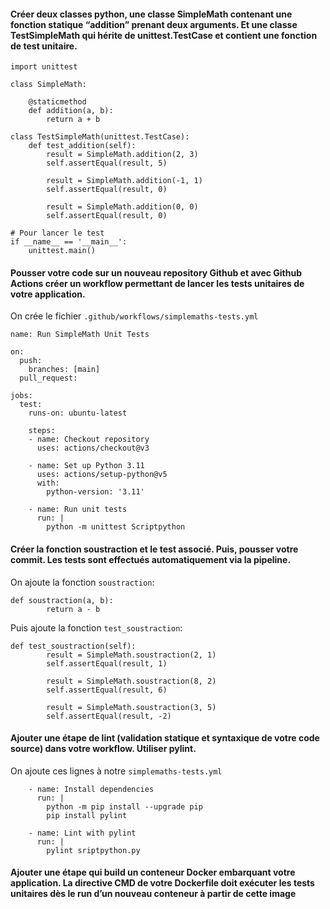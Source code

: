 #### Créer deux classes python, une classe SimpleMath contenant une fonction statique “addition” prenant deux arguments. Et une classe TestSimpleMath qui hérite de unittest.TestCase et contient une fonction de test unitaire.

```
import unittest

class SimpleMath:

    @staticmethod
    def addition(a, b):
        return a + b

class TestSimpleMath(unittest.TestCase):
    def test_addition(self):
        result = SimpleMath.addition(2, 3)
        self.assertEqual(result, 5)

        result = SimpleMath.addition(-1, 1)
        self.assertEqual(result, 0)

        result = SimpleMath.addition(0, 0)
        self.assertEqual(result, 0)

# Pour lancer le test
if __name__ == '__main__':
    unittest.main()
```

#### Pousser votre code sur un nouveau repository Github et avec Github Actions créer un workflow permettant de lancer les tests unitaires de votre application.

On crée le fichier `.github/workflows/simplemaths-tests.yml`

```
name: Run SimpleMath Unit Tests

on:
  push:
    branches: [main]
  pull_request:

jobs:
  test:
    runs-on: ubuntu-latest

    steps:
    - name: Checkout repository
      uses: actions/checkout@v3

    - name: Set up Python 3.11
      uses: actions/setup-python@v5
      with:
        python-version: '3.11'

    - name: Run unit tests
      run: |
        python -m unittest Scriptpython
```

#### Créer la fonction soustraction et le test associé. Puis, pousser votre commit. Les tests sont effectués automatiquement via la pipeline.

On ajoute la fonction `soustraction`:

```
def soustraction(a, b):
        return a - b
```
Puis ajoute la fonction `test_soustraction`:

```
def test_soustraction(self):
        result = SimpleMath.soustraction(2, 1)
        self.assertEqual(result, 1)

        result = SimpleMath.soustraction(8, 2)
        self.assertEqual(result, 6)

        result = SimpleMath.soustraction(3, 5)
        self.assertEqual(result, -2)
```


#### Ajouter une étape de lint (validation statique et syntaxique de votre code source) dans votre workflow. Utiliser pylint.

On ajoute ces lignes à notre `simplemaths-tests.yml`

```
    - name: Install dependencies
      run: |
        python -m pip install --upgrade pip
        pip install pylint

    - name: Lint with pylint
      run: |
        pylint sriptpython.py
```

#### Ajouter une étape qui build un conteneur Docker embarquant votre application. La directive CMD de votre Dockerfile doit exécuter les tests unitaires dès le run d’un nouveau conteneur à partir de cette image
